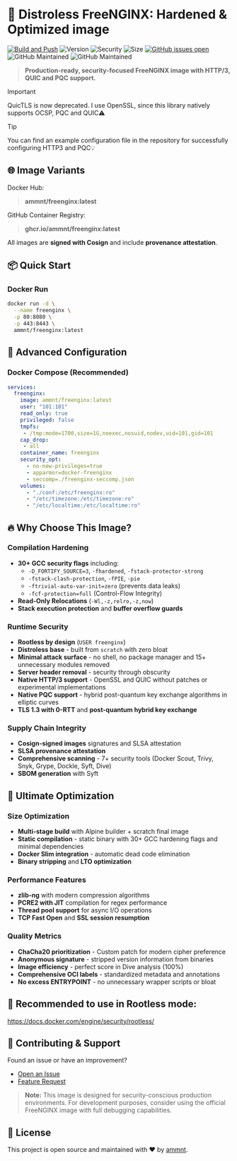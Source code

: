 # 🚀 Distroless FreeNGINX: Hardened & Optimized image

[![Build and Push](https://github.com/ammnt/freenginx/actions/workflows/build.yml/badge.svg)](https://github.com/ammnt/freenginx/actions/workflows/build.yml)
![Version](https://img.shields.io/github/v/release/ammnt/freenginx)
![Security](https://img.shields.io/badge/security-hardened-brightgreen)
![Size](https://img.shields.io/badge/size-ultra--lightweight-blue)
[![GitHub issues open](https://img.shields.io/github/issues/ammnt/freenginx.svg)](https://github.com/ammnt/freenginx/issues)
![GitHub Maintained](https://img.shields.io/badge/open%20source-yes-orange)
![GitHub Maintained](https://img.shields.io/badge/maintained-yes-yellow)

> **Production-ready, security-focused FreeNGINX image with HTTP/3, QUIC and PQC support.**

> [!IMPORTANT]
> QuicTLS is now deprecated. I use OpenSSL, since this library natively supports OCSP, PQC and QUIC⚠️

> [!TIP]
> You can find an example configuration file in the repository for successfully configuring HTTP3 and PQC💡

## 🌐 Image Variants

Docker Hub:<br>
> **ammnt/freenginx:latest**

GitHub Container Registry:<br>
> **ghcr.io/ammnt/freenginx:latest**

All images are **signed with Cosign** and include **provenance attestation**.

## 📦 Quick Start

### Docker Run
```bash
docker run -d \
  --name freenginx \
  -p 80:8080 \
  -p 443:8443 \
  ammnt/freenginx:latest
```

## 🔧 Advanced Configuration

### Docker Compose (Recommended)
```yaml
services:
  freenginx:
    image: ammnt/freenginx:latest
    user: "101:101"
    read_only: true
    privileged: false
    tmpfs:
     - /tmp:mode=1700,size=1G,noexec,nosuid,nodev,uid=101,gid=101
    cap_drop:
     - all
    container_name: freenginx
    security_opt:
      - no-new-privileges=true
      - apparmor=docker-freenginx
      - seccomp=./freenginx-seccomp.json
    volumes:
      - "./conf:/etc/freenginx:ro"
      - "/etc/timezone:/etc/timezone:ro"
      - "/etc/localtime:/etc/localtime:ro"
```
## 🔥 Why Choose This Image?

### **Compilation Hardening**
- **30+ GCC security flags** including:
  - `-D_FORTIFY_SOURCE=3`, `-fhardened`, `-fstack-protector-strong`
  - `-fstack-clash-protection`, `-fPIE`, `-pie`
  - `-ftrivial-auto-var-init=zero` (prevents data leaks)
  - `-fcf-protection=full` (Control-Flow Integrity)
- **Read-Only Relocations** (`-Wl,-z,relro,-z,now`)
- **Stack execution protection** and **buffer overflow guards**

### **Runtime Security**
- **Rootless by design** (`USER freenginx`)
- **Distroless base** - built from `scratch` with zero bloat
- **Minimal attack surface** - no shell, no package manager and 15+ unnecessary modules removed
- **Server header removal** - security through obscurity
- **Native HTTP/3 support** - OpenSSL and QUIC without patches or experimental implementations
- **Native PQC support** - hybrid post-quantum key exchange algorithms in elliptic curves
- **TLS 1.3 with 0-RTT** and **post-quantum hybrid key exchange**

### **Supply Chain Integrity**
- **Cosign-signed images** signatures and SLSA attestation
- **SLSA provenance attestation**
- **Comprehensive scanning** - 7+ security tools (Docker Scout, Trivy, Snyk, Grype, Dockle, Syft, Dive)
- **SBOM generation** with Syft

## 🚀 Ultimate Optimization

### **Size Optimization**
- **Multi-stage build** with Alpine builder + scratch final image
- **Static compilation** - static binary with 30+ GCC hardening flags and minimal dependencies
- **Docker Slim integration** - automatic dead code elimination
- **Binary stripping** and **LTO optimization**

### **Performance Features**
- **zlib-ng** with modern compression algorithms
- **PCRE2 with JIT** compilation for regex performance
- **Thread pool support** for async I/O operations
- **TCP Fast Open** and **SSL session resumption**

### **Quality Metrics**
- **ChaCha20 prioritization** - Custom patch for modern cipher preference
- **Anonymous signature** - stripped version information from binaries
- **Image efficiency** - perfect score in Dive analysis (100%)
- **Comprehensive OCI labels** - standardized metadata and annotations
- **No excess ENTRYPOINT** - no unnecessary wrapper scripts or bloat

## 🎯 Recommended to use in Rootless mode:<br>
https://docs.docker.com/engine/security/rootless/

## 🤝 Contributing & Support

Found an issue or have an improvement?
- [Open an Issue](https://github.com/ammnt/freenginx/issues/new?template=bug_report.md)
- [Feature Request](https://github.com/ammnt/freenginx/issues/new?template=feature_request.md)

> **Note:** This image is designed for security-conscious production environments. For development purposes, consider using the official FreeNGINX image with full debugging capabilities.

## 📄 License

This project is open source and maintained with ❤️ by [ammnt](https://github.com/ammnt).
